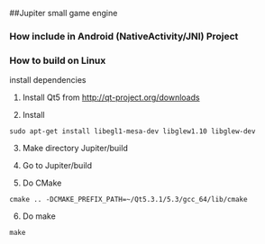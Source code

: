 ##Jupiter small game engine

### How include in Android (NativeActivity/JNI) Project

### How to build on Linux

install dependencies

1. Install Qt5 from http://qt-project.org/downloads

2. Install 
```
sudo apt-get install libegl1-mesa-dev libglew1.10 libglew-dev
```

3. Make directory Jupiter/build

4. Go to Jupiter/build

5. Do CMake 

```
cmake .. -DCMAKE_PREFIX_PATH=~/Qt5.3.1/5.3/gcc_64/lib/cmake
```

6. Do make

```
make
```